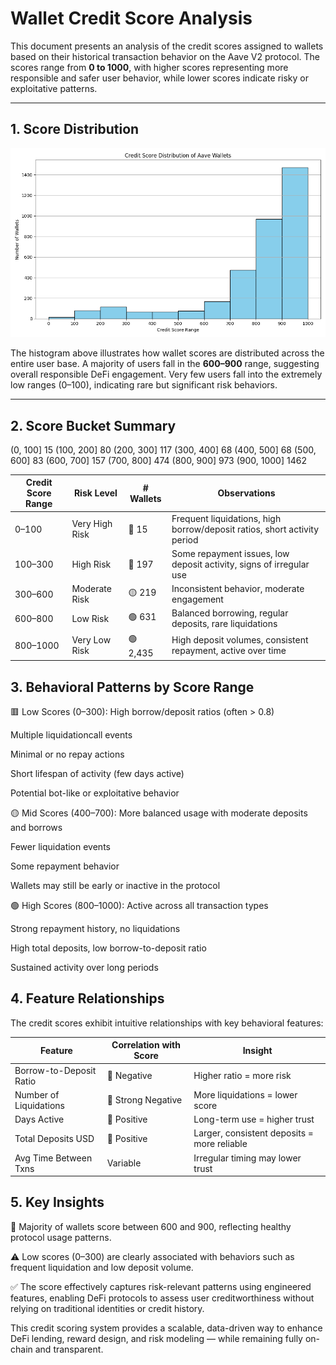 # Wallet Credit Score Analysis

This document presents an analysis of the credit scores assigned to wallets based on their historical transaction behavior on the Aave V2 protocol. The scores range from **0 to 1000**, with higher scores representing more responsible and safer user behavior, while lower scores indicate risky or exploitative patterns.

---

## 1. Score Distribution

![Credit Score Distribution](notebooks/score_distribution.png)

The histogram above illustrates how wallet scores are distributed across the entire user base. A majority of users fall in the **600–900** range, suggesting overall responsible DeFi engagement. Very few users fall into the extremely low ranges (0–100), indicating rare but significant risk behaviors.

---

## 2. Score Bucket Summary
(0, 100]         15
(100, 200]       80
(200, 300]      117
(300, 400]       68
(400, 500]       68
(500, 600]       83
(600, 700]      157
(700, 800]      474
(800, 900]      973
(900, 1000]    1462

| Credit Score Range | Risk Level      | # Wallets | Observations |
|--------------------|-----------------|-----------|--------------|
| 0–100              | Very High Risk  |  🔴 15  | Frequent liquidations, high borrow/deposit ratios, short activity period |
| 100–300            | High Risk       |  🔶 197  | Some repayment issues, low deposit activity, signs of irregular use |
| 300–600            | Moderate Risk   |  🟡 219 | Inconsistent behavior, moderate engagement |
| 600–800            | Low Risk        |  🟢 631 | Balanced borrowing, regular deposits, rare liquidations |
| 800–1000           | Very Low Risk   |  🟢 2,435 | High deposit volumes, consistent repayment, active over time |


## 3. Behavioral Patterns by Score Range

🟥 Low Scores (0–300):
High borrow/deposit ratios (often > 0.8)

Multiple liquidationcall events

Minimal or no repay actions

Short lifespan of activity (few days active)

Potential bot-like or exploitative behavior

🟡 Mid Scores (400–700):
More balanced usage with moderate deposits and borrows

Fewer liquidation events

Some repayment behavior

Wallets may still be early or inactive in the protocol

🟢 High Scores (800–1000):
Active across all transaction types

Strong repayment history, no liquidations

High total deposits, low borrow-to-deposit ratio

Sustained activity over long periods

## 4. Feature Relationships
The credit scores exhibit intuitive relationships with key behavioral features:

| Feature                 | Correlation with Score | Insight                                     |
| ----------------------- | ---------------------- | ------------------------------------------- |
| Borrow-to-Deposit Ratio | 🔻 Negative            | Higher ratio = more risk                    |
| Number of Liquidations  | 🔻 Strong Negative     | More liquidations = lower score             |
| Days Active             | 🔺 Positive            | Long-term use = higher trust                |
| Total Deposits USD      | 🔺 Positive            | Larger, consistent deposits = more reliable |
| Avg Time Between Txns   | Variable               | Irregular timing may lower trust            |


## 5. Key Insights
🔐 Majority of wallets score between 600 and 900, reflecting healthy protocol usage patterns.

⚠️ Low scores (0–300) are clearly associated with behaviors such as frequent liquidation and low deposit volume.

✅ The score effectively captures risk-relevant patterns using engineered features, enabling DeFi protocols to assess user creditworthiness without relying on traditional identities or credit history.

This credit scoring system provides a scalable, data-driven way to enhance DeFi lending, reward design, and risk modeling — while remaining fully on-chain and transparent.